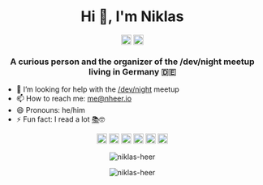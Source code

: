 <h1 align="center">Hi 👋, I'm Niklas</h1>
<p align="center">
<a href="https://twitter.com/niklas_heer" target="blank"><img align="center" src="https://cdn.jsdelivr.net/npm/simple-icons@3.0.1/icons/twitter.svg" alt="niklas_heer" height="20" width="20" /></a>
<a href="https://linkedin.com/in/niklas-heer-b89364b8" target="blank"><img align="center" src="https://cdn.jsdelivr.net/npm/simple-icons@3.0.1/icons/linkedin.svg" alt="niklas-heer-b89364b8" height="20" width="20" /></a>
</p>

<h3 align="center">A curious person and the organizer of the /dev/night meetup living in Germany 🇩🇪 </h3>

- 🤔 I’m looking for help with the [/dev/night](https://github.com/dev-night) meetup
- 📫 How to reach me: [me@nheer.io](mailto:me@nheer.io)
- 😄 Pronouns: he/him
- ⚡ Fun fact: I read a lot [📚](https://www.goodreads.com/user/show/72344845-niklas-heer)🤓


<p align="center"><img src="https://devicons.github.io/devicon/devicon.git/icons/amazonwebservices/amazonwebservices-original-wordmark.svg" alt="aws" width="20" height="20"/> <img src="https://devicons.github.io/devicon/devicon.git/icons/docker/docker-original-wordmark.svg" alt="docker" width="20" height="20"/> <img src="https://devicons.github.io/devicon/devicon.git/icons/javascript/javascript-original.svg" alt="javascript" width="20" height="20"/> <img src="https://devicons.github.io/devicon/devicon.git/icons/php/php-original.svg" alt="php" width="20" height="20"/> <img src="https://devicons.github.io/devicon/devicon.git/icons/python/python-original-wordmark.svg" alt="python" width="20" height="20"/> <img src="https://devicons.github.io/devicon/devicon.git/icons/linux/linux-original.svg" alt="linux" width="20" height="20"/></p>

<p align="center"> <img src="https://github-readme-stats.vercel.app/api?username=niklas-heer&show_icons=true" alt="niklas-heer" /> </p>
<p align="center"> <img src="https://komarev.com/ghpvc/?username=niklas-heer" alt="niklas-heer" /> </p>

